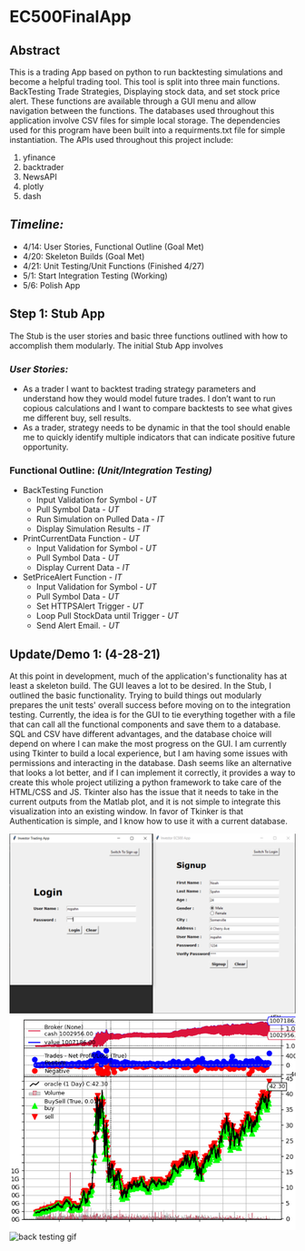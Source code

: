 # EC500FinalApp

## Abstract

This is a trading App based on python to run backtesting simulations and become a helpful trading tool. This tool is split into three main functions. BackTesting Trade Strategies, Displaying stock data, and set stock price alert. These functions are available through a GUI menu and allow navigation between the functions. The databases used throughout this application involve CSV files for simple local storage. The dependencies used for this program have been built into a requirments.txt file for simple instantiation. The APIs used throughout this project include:

1. yfinance
2. backtrader
3. NewsAPI
4. plotly
5. dash

## *Timeline:*

- 4/14: User Stories, Functional Outline (Goal Met)
- 4/20: Skeleton Builds (Goal Met)
- 4/21: Unit Testing/Unit Functions (Finished 4/27)
- 5/1: Start Integration Testing (Working)
- 5/6: Polish App

## Step 1: Stub App

The Stub is the user stories and basic three functions outlined with how to accomplish them modularly. The initial Stub App involves

### *User Stories:*

- As a trader I want to backtest trading strategy parameters and understand how they would model future trades. I don’t want to run copious calculations and I want to compare backtests to see what gives me different buy, sell results.
- As a trader, strategy needs to be dynamic in that the tool should enable me to quickly identify multiple indicators that can indicate positive future opportunity.

### Functional Outline: *(Unit/Integration Testing)*

- BackTesting Function
  - Input Validation for Symbol - *UT*
  - Pull Symbol Data - *UT*
  - Run Simulation on Pulled Data - *IT*
  - Display Simulation Results - *IT*
- PrintCurrentData Function - *UT*
  - Input Validation for Symbol - *UT*
  - Pull Symbol Data - *UT*
  - Display Current Data - *IT*
- SetPriceAlert Function - *IT*
  - Input Validation for Symbol - *UT*
  - Pull Symbol Data - *UT*
  - Set HTTPSAlert Trigger - *UT*
  - Loop Pull StockData until Trigger - *UT*
  - Send Alert Email. - *UT*

## Update/Demo 1: (4-28-21)

At this point in development, much of the application's functionality has at least a skeleton build. The GUI leaves a lot to be desired. In the Stub, I outlined the basic functionality. Trying to build things out modularly prepares the unit tests' overall success before moving on to the integration testing. Currently, the idea is for the GUI to tie everything together with a file that can call all the functional components and save them to a database. SQL and CSV have different advantages, and the database choice will depend on where I can make the most progress on the GUI. I am currently using Tkinter to build a local experience, but I am having some issues with permissions and interacting in the database. Dash seems like an alternative that looks a lot better, and if I can implement it correctly, it provides a way to create this whole project utilizing a python framework to take care of the HTML/CSS and JS. Tkinter also has the issue that it needs to take in the current outputs from the Matlab plot, and it is not simple to integrate this visualization into an existing window. In favor of Tkinker is that Authentication is simple, and I know how to use it with a current database.

![tkinker GUI login](loginGUI.PNG "tkinker GUI login")
![plot figure](BTTestingFig.png "plot figure]")
![back testing gif](BackTestingExample.gif "back testing gif")
